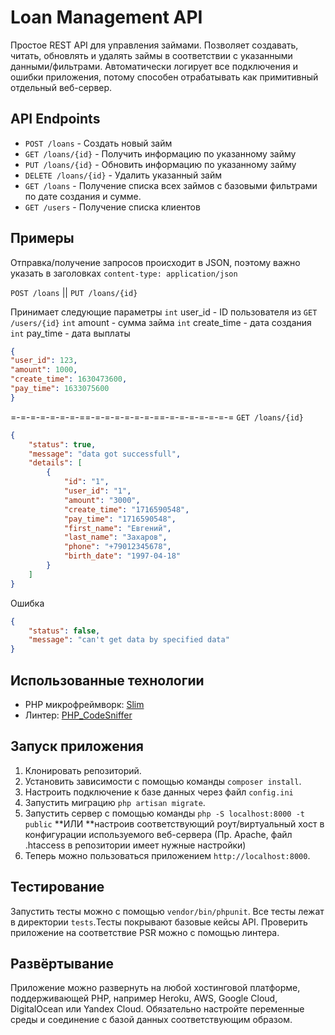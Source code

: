 # Loan Management API

Простое REST API для управления займами. Позволяет создавать, читать, обновлять и удалять займы в соответствии с указанными данными/фильтрами.
Автоматически логирует все подключения и ошибки приложения, потому способен отрабатывать как примитивный отдельный веб-сервер.

## API Endpoints

- `POST /loans` - Создать новый займ
- `GET /loans/{id}` - Получить информацию по указанному займу
- `PUT /loans/{id}` - Обновить информацию по указанному займу
- `DELETE /loans/{id}` - Удалить указанный займ
- `GET /loans` - Получение списка всех займов с базовыми фильтрами по дате создания и сумме.
- `GET /users` - Получение списка клиентов

## Примеры

Отправка/получение запросов происходит в JSON, поэтому важно указать в заголовках `content-type: application/json`

`POST /loans` || `PUT /loans/{id}`

Принимает следующие параметры
`int` user_id - ID пользователя из `GET /users/{id}`
`int` amount - сумма займа
`int` create_time - дата создания
`int` pay_time - дата выплаты

```json
{
"user_id": 123,
"amount": 1000,
"create_time": 1630473600,
"pay_time": 1633075600
}
```
=-=-=-=-=-=-=-==-=-=-=-=-=-=-==-=-=-=-=-=-=-=
`GET /loans/{id}`
```json
{
    "status": true,
    "message": "data got successfull",
    "details": [
        {
            "id": "1",
            "user_id": "1",
            "amount": "3000",
            "create_time": "1716590548",
            "pay_time": "1716590548",
            "first_name": "Евгений",
            "last_name": "Захаров",
            "phone": "+79012345678",
            "birth_date": "1997-04-18"
        }
    ]
}
```
Ошибка
```json
{
    "status": false,
    "message": "can't get data by specified data"
}
```
## Использованные технологии

- PHP микрофреймворк: [Slim](https://github.com/slimphp/Slim)
- Линтер: [PHP_CodeSniffer](https://github.com/squizlabs/PHP_CodeSniffer)

## Запуск приложения

1. Клонировать репозиторий.
2. Установить зависимости с помощью команды `composer install`.
3. Настроить подключение к базе данных через файл `config.ini`
4. Запустить миграцию `php artisan migrate`.
5. Запустить сервер с помощью команды `php -S localhost:8000 -t public` **ИЛИ **настроив соответствующий роут/виртуальный хост в конфигурации используемого веб-сервера (Пр. Apache, файл .htaccess в репозитории имеет нужные настройки)
6. Теперь можно пользоваться приложением `http://localhost:8000`.

## Тестирование

Запустить тесты можно с помощью `vendor/bin/phpunit`.  Все тесты лежат в директории `tests`.Тесты покрывают базовые кейсы API.
Проверить приложение на соответствие PSR можно с помощью линтера.

## Развёртывание

Приложение можно развернуть на любой хостинговой платформе, поддерживающей PHP, например Heroku, AWS, Google Cloud, DigitalOcean или Yandex Cloud. Обязательно настройте переменные среды и соединение с базой данных соответствующим образом.
